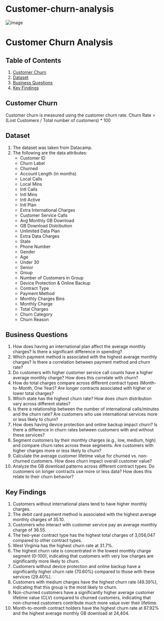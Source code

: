 # Customer-churn-analysis
![image](https://github.com/user-attachments/assets/b61520a3-1f1f-462d-b390-2ca56e66f2c0)

# Customer Churn Analysis

## Table of Contents
1. [Customer Churn](#customer-churn)
2. [Dataset](#dataset)
3. [Business Questions](#business-questions)
4. [Key Findings](#key-findings)

## Customer Churn
Customer churn is measured using the customer churn rate.
Churn Rate = (Lost Customers / Total number of customers) * 100

## Dataset
1. The dataset was taken from Datacamp.
2. The following are the data attributes: 
    - Customer ID
    - Churn Label
    - Churned
    - Account Length (in months)
    - Local Calls
    - Local Mins
    - Intl Calls
    - Intl Mins
    - Intl Active
    - Intl Plan
    - Extra International Charges
    - Customer Service Calls
    - Avg Monthly GB Download
    - GB Download Distribution
    - Unlimited Data Plan
    - Extra Data Charges
    - State
    - Phone Number
    - Gender
    - Age
    - Under 30
    - Senior
    - Group
    - Number of Customers in Group
    - Device Protection & Online Backup
    - Contract Type
    - Payment Method
    - Monthly Charges Bins
    - Monthly Charge
    - Total Charges
    - Churn Category
    - Churn Reason

## Business Questions
1. How does having an international plan affect the average monthly charges? Is there a significant difference in spending?
2. Which payment method is associated with the highest average monthly charges? Is there a correlation between payment method and churn rate?
3. Do customers with higher customer service call counts have a higher average monthly charge? How does this correlate with churn?
4. How do total charges compare across different contract types (Month-to-Month, One Year)? Are longer contracts associated with higher or lower total charges?
5. Which state has the highest churn rate? How does churn distribution vary across different states?
6. Is there a relationship between the number of international calls/minutes and the churn rate? Are customers who use international services more or less likely to churn?
7. How does having device protection and online backup impact churn? Is there a difference in churn rates between customers with and without these services?
8. Segment customers by their monthly charges (e.g., low, medium, high) and compare churn rates across these segments. Are customers with higher charges more or less likely to churn?
9. Calculate the average customer lifetime value for churned vs. non-churned customers. How does churn impact overall customer value?
10. Analyze the GB download patterns across different contract types. Do customers on longer contracts use more or less data? How does this relate to their churn behavior?

## Key Findings
1. Customers without international plans tend to have higher monthly charges.
2. The debit card payment method is associated with the highest average monthly charges of 35.10.
3. Customers who interact with customer service pay an average monthly charge of 36.55.
4. The two-year contract type has the highest total charges of 3,056,047 compared to other contract types.
5. West Virginia has the highest churn rate at 31.7%.
6. The highest churn rate is concentrated in the lowest monthly charge segment (0-100), indicating that customers with very low charges are significantly more likely to churn.
7. Customers without device protection and online backup have a significantly higher churn rate (70.60%) compared to those with these services (29.40%).
8. Customers with medium charges have the highest churn rate (49.39%), indicating that this group is the most likely to churn.
9. Non-churned customers have a significantly higher average customer lifetime value (CLV) compared to churned customers, indicating that non-churned customers contribute much more value over their lifetime.
10. Month-to-month contract holders have the highest churn rate at 87.92% and the highest average monthly GB download at 24,404.
